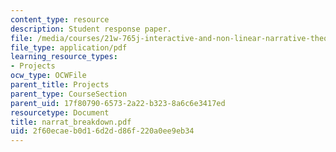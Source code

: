 ```yaml
---
content_type: resource
description: Student response paper.
file: /media/courses/21w-765j-interactive-and-non-linear-narrative-theory-and-practice-spring-2004/2f60ecaeb0d16d2dd86f220a0ee9eb34_narrat_breakdown.pdf
file_type: application/pdf
learning_resource_types:
- Projects
ocw_type: OCWFile
parent_title: Projects
parent_type: CourseSection
parent_uid: 17f80790-6573-2a22-b323-8a6c6e3417ed
resourcetype: Document
title: narrat_breakdown.pdf
uid: 2f60ecae-b0d1-6d2d-d86f-220a0ee9eb34
---
```

